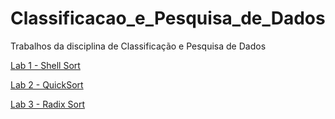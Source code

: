 # Classificacao_e_Pesquisa_de_Dados
Trabalhos da disciplina de Classificação e Pesquisa de Dados
&nbsp;

  [Lab 1 - Shell Sort](lab1/lab1-2023.pdf)
  &nbsp;
  
  [Lab 2 - QuickSort](lab2/lab2-2023.pdf)
  &nbsp;
  
  [Lab 3 - Radix Sort](lab3/lab3-2023-1.pdf)
